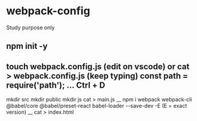 # webpack-config
Study purpose only

npm init -y
----------------
touch webpack.config.js (edit on vscode) or
cat > webpack.config.js (keep typing)
const path = require('path');
...
Ctrl + D
----------------
mkdir src
mkdir public
mkdir js
cat > main.js
__
npm i webpack webpack-cli @babel/core @babel/preset-react babel-loader --save-dev -E (E = exact version)
__
cat > index.html
